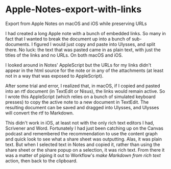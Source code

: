 # Apple-Notes-export-with-links
Export from Apple Notes on macOS and iOS while preserving URLs 

I had created a long Apple note with a bunch of embedded links.  So many in fact that I wanted to break the document up into a bunch of sub-documents.  I figured I would just copy and paste into Ulysses, and split there.  No luck: the text that was pasted came in as plain text, with just the titles of the links and no URLs.  On both macOS and iOS.

I looked around in Notes' AppleScript but the URLs for my links didn't appear in the html source for the note or in any of the attachments (at least not in a way that was exposed to AppleScript).

After some trial and error, I realized that, in macOS, if I copied and pasted into an rtf document (in TextEdit or Nisus), the links would remain active. So I wrote this AppleScript (which relies on a bunch of simulated keyboard presses) to copy the active note to a new document in TextEdit.  The resulting document can be saved and dragged into Ulysses, and Ulysses will convert the rtf to Markdown.

This didn't work in iOS, at least not with the only rich text editors I had, Scrivener and Word. Fortunately I had just been catching up on the Canvas podcast and remembered the recommendation to use the content graph and quick look to see what a share sheet was outputting.  Alas, it was plain text. But when I selected text in Notes and copied it, rather than using the share sheet or the share popup on a selection, it was rich text. From there it was a matter of piping it out to Workflow's *make Markdown from rich text* action, then back to the clipboard.

